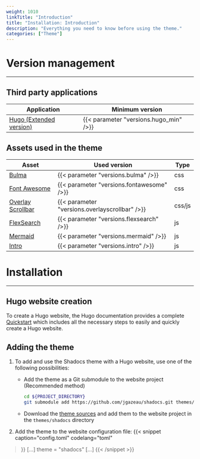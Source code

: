```yaml
---
weight: 1010
linkTitle: "Introduction"
title: "Installation: Introduction"
description: "Everything you need to know before using the theme."
categories: ["Theme"]
---
```


# Version management
---

## Third party applications

| Application | Minimum version |
| ----------- | --------------- |
| [Hugo (Extended version)](https://gohugo.io/) | {{< parameter "versions.hugo_min" />}} |

## Assets used in the theme

| Asset | Used version | Type |
| ----- | ---------------- | ---- |
| [Bulma](https://bulma.io/) | {{< parameter "versions.bulma" />}} | css |
| [Font Awesome](https://fontawesome.com/) | {{< parameter "versions.fontawesome" />}} | css |
| [Overlay Scrollbar](https://kingsora.github.io/OverlayScrollbars/#!overview) | {{< parameter "versions.overlayscrollbar" />}} | css/js |
| [FlexSearch](https://github.com/nextapps-de/flexsearch) | {{< parameter "versions.flexsearch" />}} | js |
| [Mermaid](https://mermaid-js.github.io/mermaid/) | {{< parameter "versions.mermaid" />}} | js |
| [Intro](https://introjs.com/docs/) | {{< parameter "versions.intro" />}} | js |

# Installation
---

## Hugo website creation

To create a Hugo website, the Hugo documentation provides a complete [Quickstart](https://gohugo.io/getting-started/quick-start/) which includes all the necessary steps to easily and quickly create a Hugo website.

## Adding the theme

1. To add and use the Shadocs theme with a Hugo website, use one of the following possibilities:
    * Add the theme as a Git submodule to the website project (Recommended method)
        ```Bash
        cd ${PROJECT_DIRECTORY}
        git submodule add https://github.com/jgazeau/shadocs.git themes/shadocs
        ```
    * Download the [theme sources](https://github.com/jgazeau/shadocs/releases) and add them to the website project in the `themes/shadocs` directory

2. Add the theme to the website configuration file:
{{< snippet
    caption="config.toml"
    codelang="toml"
>}}
[...]
theme = "shadocs"
[...]
{{< /snippet >}}
